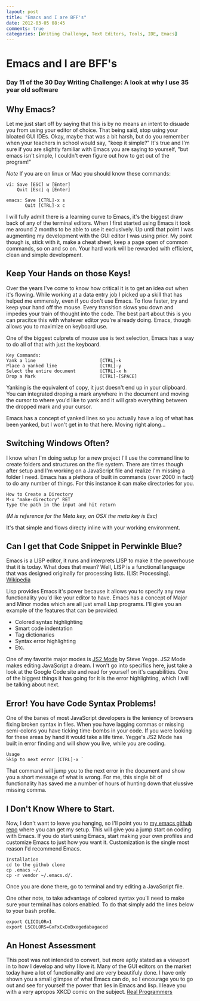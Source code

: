```yaml
---
layout: post
title: "Emacs and I are BFF's"
date: 2012-03-05 08:45
comments: true
categories: [Writing Challenge, Text Editors, Tools, IDE, Emacs]
---
```

# Emacs and I are BFF's
### Day 11 of the 30 Day Writing Challenge: A look at why I use 35 year old software

## Why Emacs?
Let me just start off by saying that this is by no means an intent to disuade you from using your editor of choice. That being said, stop using your bloated GUI IDEs. Okay, maybe that was a bit harsh, but do you remember when your teachers in school would say, "keep it simple?" It's true and I'm sure if you are slightly familiar with Emacs you are saying to yourself, "but emacs isn't simple, I couldn't even figure out how to get out of the program!"

_Note_ If you are on linux or Mac you should know these commands:

    vi: Save [ESC] w [Enter]
        Quit [Esc] q [Enter]

    emacs: Save [CTRL]-x s
           Quit [CTRL]-x c

I will fully admit there is a learning curve to Emacs, it's the biggest draw back of any of the terminal editors. When I first started using Emacs it took me around 2 months to be able to use it exclusively. Up until that point I was augmenting my development with the GUI editor I was using prior. My point though is, stick with it, make a cheat sheet, keep a page open of common commands, so on and so on. Your hard work will be rewarded with efficient, clean and simple development.

## Keep Your Hands on those Keys!
Over the years I've come to know how critical it is to get an idea out when it's flowing. While working at a data entry job I picked up a skill that has helped me emmensly, even if you don't use Emacs. To flow faster, try and keep your hand off the mouse. Every transition slows you down and impedes your train of thought into the code. The best part about this is you can pracitce this with whatever editor you're already doing. Emacs, though allows you to maximize on keyboard use.

One of the biggest culprets of mouse use is text selection, Emacs has a way to do all of that with just the keyboard.

    Key Commands:
    Yank a line                        [CTRL]-k
    Place a yanked line                [CTRL]-y
    Select the entire document         [CTRL]-x h
    Drop a Mark                        [CTRL]-[SPACE]

Yanking is the equivalent of copy, it just doesn't end up in your clipboard. You can integrated droping a mark anywhere in the document and moving the cursor to where you'd like to yank and it will grab everything between the dropped mark and your cursor.

Emacs has a concept of yanked lines so you actually have a log of what has been yanked, but I won't get in to that here. Moving right along...

## Switching Windows Often?
I know when I'm doing setup for a new project I'll use the command line to create folders and structures on the file system. There are times though after setup and I'm working on a JavaScript file and realize I'm missing a folder I need. Emacs has a plethora of built in commands (over 2000 in fact) to do any number of things. For this instance it can make directories for you.

    How to Create a Directory
    M-x "make-directory" RET
    Type the path in the input and hit return

_(M is reference for the Meta key, on OSX the meta key is Esc)_

It's that simple and flows directy inline with your working environment.

## Can I get that Code Snippet in Perwinkle Blue?
Emacs is a LISP editor, it runs and interprets LISP to make it the powerhouse that it is today. What does that mean? Well, LISP is a functional language that was designed originally for processing lists. (LISt Processing). [Wikipedia](http://en.wikipedia.org/wiki/Lisp_%28programming_language%29)

Lisp provides Emacs it's power because it allows you to specify any new functionality you'd like your editor to have. Emacs has a concept of Major and Minor modes which are all just small Lisp programs. I'll give you an example of the features that can be provided.

- Colored syntax highlighting
- Smart code indentation
- Tag dictionaries
- Syntax error highlighting
- Etc.

One of my favorite major modes is [JS2 Mode](http://code.google.com/p/js2-mode/) by Steve Yegge. JS2 Mode makes editing JavaScript a dream. I won't go into specifics here, just take a look at the Google Code site and read for yourself on it's capabilities. One of the biggest things it has going for it is the error highlighting, which I will be talking about next.

## Error! You have Code Syntax Problems!
One of the banes of most JavaScript developers is the leniency of browsers fixing broken syntax in files. When you have lagging commas or missing semi-colons you have ticking time-bombs in your code. If you were looking for these areas by hand it would take a life time. Yegge's JS2 Mode has built in error finding and will show you live, while you are coding.

    Usage
    Skip to next error [CTRL]-x `

That command will jump you to the next error in the document and  show you a short message of what is wrong. For me, this single bit of functionality has saved me a number of hours of hunting down that elussive missing comma.

## I Don't Know Where to Start.
Now, I don't want to leave you hanging, so I'll point you to [my emacs github repo](https://github.com/ncrohn/emacs) where you can get my setup. This will give you a jump start on coding with Emacs. If you do start using Emacs, start making your own profiles and customize Emacs to just how you want it. Customization is the single most reason I'd recommend Emacs.

    Installation
    cd to the github clone
    cp .emacs ~/.
    cp -r vendor ~/.emacs.d/.

Once you are done there, go to terminal and try editing a JavaScript file.

One other note, to take advantage of colored syntax you'll need to make sure your terminal has colors enabled. To do that simply add the lines below to your bash profile.

    export CLICOLOR=1
    export LSCOLORS=GxFxCxDxBxegedabagaced

## An Honest Assessment
This post was not intended to convert, but more aptly stated as a viewport in to how I develop and why I love it. Many of the GUI editors on the market today have a lot of functionality and are very beautifuly done. I have only shown you a small glimpse of what Emacs can do, so I encourage you to go out and see for yourself the power that lies in Emacs and lisp. I leave you with a very apropos XKCD comic on the subject. [Real Programmers](http://xkcd.com/378/)